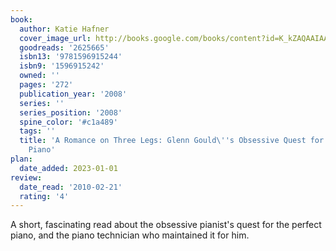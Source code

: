```yaml
---
book:
  author: Katie Hafner
  cover_image_url: http://books.google.com/books/content?id=K_kZAQAAIAAJ&printsec=frontcover&img=1&zoom=1&source=gbs_api
  goodreads: '2625665'
  isbn13: '9781596915244'
  isbn9: '1596915242'
  owned: ''
  pages: '272'
  publication_year: '2008'
  series: ''
  series_position: '2008'
  spine_color: '#c1a489'
  tags: ''
  title: 'A Romance on Three Legs: Glenn Gould\''s Obsessive Quest for the Perfect
    Piano'
plan:
  date_added: 2023-01-01
review:
  date_read: '2010-02-21'
  rating: '4'
---
```


A short, fascinating read about the obsessive pianist's quest for the perfect piano, and the piano technician who maintained it for him.
